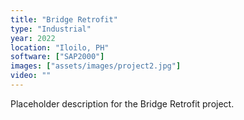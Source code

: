 ```yaml
---
title: "Bridge Retrofit"
type: "Industrial"
year: 2022
location: "Iloilo, PH"
software: ["SAP2000"]
images: ["assets/images/project2.jpg"]
video: ""
---
```


Placeholder description for the Bridge Retrofit project.
